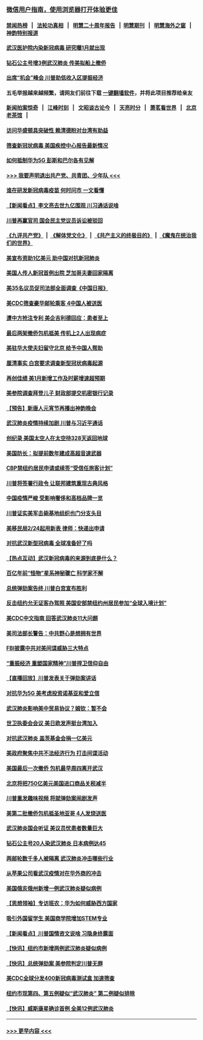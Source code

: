 ### [微信用户指南，使用浏览器打开体验更佳](https://github.com/gfw-breaker/banned-news1/blob/master/indexes/wechat-guide.md?t=0)
#### [禁闻热榜](热点新闻.md?t=0)  &nbsp;&nbsp;|&nbsp;&nbsp; [法轮功真相](https://github.com/gfw-breaker/truth/blob/master/README.md?t=0) &nbsp;&nbsp;|&nbsp;&nbsp; [明慧二十周年报告](https://github.com/gfw-breaker/mh-reports/blob/master/README.md?t=0) &nbsp;&nbsp;|&nbsp;&nbsp;[明慧期刊](https://github.com/gfw-breaker/mh-qikan) &nbsp;&nbsp;|&nbsp;&nbsp; [明慧海外之窗](https://github.com/gfw-breaker/mh-news/blob/master/README.md?t=0) &nbsp;&nbsp;|&nbsp;&nbsp; [神韵特别报道](https://github.com/gfw-breaker/mh-news/blob/master/shenyun.md?t=0)
#### [武汉医护院内染新冠病毒 研究曝1月就出现](../pages/nsc412/n11852928.md?t=02082022) 
#### [钻石公主号增3例武汉肺炎 传美拟船上撤侨](../pages/nsc412/n11853240.md?t=02082022) 
#### [出席“机会”峰会 川普助低收入区提振经济](../pages/nsc412/n11853232.md?t=02082022) 
#### 五毛举报越来越频繁，请网友们前往下载 [一键翻墙软件](https://github.com/gfw-breaker/ssr-accounts)，并将此项目推荐给亲友
#### [新闻拍案惊奇](https://github.com/gfw-breaker/banned-news1/blob/master/pages/link4.md) &nbsp;&nbsp;|&nbsp;&nbsp; [江峰时刻](https://github.com/gfw-breaker/banned-news1/blob/master/pages/link4.md) &nbsp;&nbsp;|&nbsp;&nbsp; [文昭谈古论今](https://github.com/gfw-breaker/banned-news1/blob/master/pages/link4.md) &nbsp;&nbsp;|&nbsp;&nbsp; [天亮时分](https://github.com/gfw-breaker/banned-news1/blob/master/pages/link4.md) &nbsp;&nbsp;|&nbsp;&nbsp; [萧茗看世界](https://github.com/gfw-breaker/banned-news1/blob/master/pages/link4.md) &nbsp;&nbsp;|&nbsp;&nbsp; [北京老茶馆](https://github.com/gfw-breaker/banned-news1/blob/master/pages/link4.md) &nbsp;&nbsp;|&nbsp;&nbsp; 
#### [访问华盛顿具突破性 赖清德盼对台湾有助益](../pages/nsc412/n11853129.md?t=02082022) 
#### [筛查新冠状病毒 美国疾控中心报告最新情况](../pages/nsc412/n11853070.md?t=02082022) 
#### [如何抵制华为5G 彭斯和巴尔各有见解](../pages/nsc412/n11852535.md?t=02082022) 
#### [>>> 我要声明退出共产党、共青团、少年队 <<<](https://github.com/begood0513/goodnews/blob/master/quit/letter.md) 
#### [谁在研发新冠病毒疫苗 何时问市 一文看懂](../pages/nsc412/n11852840.md?t=02082022) 
#### [【新闻看点】李文亮去世九亿围观 川习通话说啥](../pages/nsc412/n11852360.md?t=02082022) 
#### [川普再赢官司 国会民主党议员诉讼被驳回](../pages/nsc412/n11852287.md?t=02082022) 
#### [《九评共产党》](https://github.com/begood0513/9ping.md/blob/master/README.md) &nbsp;|&nbsp; [《解体党文化》](../../../../jtdwh.md/blob/master/README.md)  &nbsp;|&nbsp; [《共产主义的终极目的》](../../../../gczydzjmd.md/blob/master/README.md) &nbsp;|&nbsp; [《魔鬼在统治我们的世界》](../../../../mgztzwmdsj.md/blob/master/README.md) 
#### [美宣布资助1亿美元 助中国对抗新冠肺炎](../pages/nsc412/n11852531.md?t=02082022) 
#### [美国人传人新冠首例出院 芝加哥夫妻回家隔离](../pages/nsc412/n11852452.md?t=02082022) 
#### [美35名议员促司法部全面调查《中国日报》](../pages/nsc412/n11852435.md?t=02082022) 
#### [美CDC筛查豪华邮轮乘客 4中国人被送医](../pages/nsc412/n11852085.md?t=02082022) 
#### [遭中方抢注专利 美企吉利德回应：患者至上](../pages/nsc412/n11852037.md?t=02082022) 
#### [最后两架撤侨包机抵美 传机上2人出现病症](../pages/nsc412/n11852173.md?t=02082022) 
#### [美驻华大使夫妇留守北京 给予中国人帮助](../pages/nsc412/n11852165.md?t=02082022) 
#### [厘清事实 白宫要求调查新型冠状病毒起源](../pages/nsc412/n11852106.md?t=02082022) 
#### [再创佳绩 美1月新增工作及时薪增速超预期](../pages/nsc412/n11852174.md?t=02082022) 
#### [美参院调查拜登儿子 财政部提交机密银行记录](../pages/nsc412/n11851808.md?t=02082022) 
#### [【预告】新唐人元宵节再播出神韵晚会](../pages/nsc412/n11843192.md?t=02082022) 
#### [武汉肺炎疫情持续加剧 川普与习近平通话](../pages/nsc412/n11851613.md?t=02082022) 
#### [创纪录 美国太空人在太空待328天返回地球](../pages/nsc412/n11851266.md?t=02082022) 
#### [美国防长：拟提前数年建成高超音速武器](../pages/nsc412/n11850959.md?t=02082022) 
#### [CBP禁纽约居民申请或续签“受信任旅客计划”](../pages/nsc412/n11850857.md?t=02082022) 
#### [川普将签署行政令 让联邦建筑重现古典风格](../pages/nsc412/n11850654.md?t=02082022) 
#### [中国疫情严峻 受影响奢侈和高档品牌一览](../pages/nsc412/n11850319.md?t=02082022) 
#### [川普证实美军击毙基地组织也门分支头目](../pages/nsc412/n11850383.md?t=02082022) 
#### [美移民局2/24起用新表 律师：快递出申请](../pages/nsc412/n11848220.md?t=02082022) 
#### [对抗武汉新型冠病毒 全球准备好了吗](../pages/nsc412/n11850142.md?t=02082022) 
#### [【热点互动】武汉新冠病毒的来源到底是什么？](../pages/nsc412/n11849749.md?t=02082022) 
#### [百亿年前“怪物”星系神秘骤亡 科学家不解](../pages/nsc412/n11849863.md?t=02082022) 
#### [总统弹劾案告终 川普白宫宣布胜利](../pages/nsc412/n11849985.md?t=02082022) 
#### [反击纽约允无证客办驾照  美国安部禁纽约州居民参加“全球入境计划”](../pages/nsc412/n11849828.md?t=02082022) 
#### [美CDC中文指南 回答武汉肺炎11大问题](../pages/nsc412/n11849703.md?t=02082022) 
#### [美司法部长警告：中共野心是想拥有世界](../pages/nsc412/n11849769.md?t=02082022) 
#### [FBI披露中共对美间谍威胁三大特点](../pages/nsc412/n11849700.md?t=02082022) 
#### [“重振经济 重塑国家精神”川普捍卫信仰自由](../pages/nsc412/n11849641.md?t=02082022) 
#### [【直播回放】川普发表关于弹劾案讲话](../pages/nsc412/n11849472.md?t=02082022) 
#### [对抗华为5G 美考虑投资诺基亚和爱立信](../pages/nsc412/n11849510.md?t=02082022) 
#### [武汉肺炎影响美中贸易协议？姆钦：暂不会](../pages/nsc412/n11849497.md?t=02082022) 
#### [世卫执委会会议 美日欧发声挺台湾加入](../pages/nsc412/n11849433.md?t=02082022) 
#### [对抗武汉肺炎 盖茨基金会捐一亿美元](../pages/nsc412/n11848953.md?t=02082022) 
#### [美政府聚焦中共不法经济行为 打击间谍活动](../pages/nsc412/n11849322.md?t=02082022) 
#### [美国最后一次撤侨 包机最早周四离开武汉](../pages/nsc412/n11849395.md?t=02082022) 
#### [北京将把750亿美元美国进口商品关税减半](../pages/nsc412/n11848896.md?t=02082022) 
#### [川普重发趣味视频 将就弹劾案闹剧发声](../pages/nsc412/n11848715.md?t=02082022) 
#### [美第二批撤侨包机抵圣地亚哥 4人发烧送医](../pages/nsc412/n11847923.md?t=02082022) 
#### [武汉肺炎国会听证 美议员忧患者数量巨大](../pages/nsc412/n11844851.md?t=02082022) 
#### [钻石公主号20人染武汉肺炎 日本病例达45](../pages/nsc412/n11847823.md?t=02082022) 
#### [两邮轮数千多人被隔离 武汉肺炎冲击哪些行业](../pages/nsc412/n11847456.md?t=02082022) 
#### [从苹果公司看武汉疫情对在华外商的冲击](../pages/nsc412/n11847586.md?t=02082022) 
#### [美国俄亥俄州新增一例武汉肺炎疑似病例](../pages/nsc412/n11847714.md?t=02082022) 
#### [【思想领袖】专访班农：华为如何威胁西方国家](../pages/nsc412/n11847306.md?t=02082022) 
#### [吸引外国留学生 美国商学院增加STEM专业](../pages/nsc412/n11847417.md?t=02082022) 
#### [【新闻看点】川普国情咨文说啥 习隐身终露面](../pages/nsc412/n11847016.md?t=02082022) 
#### [【快讯】纽约市新增两例武汉肺炎疑似病例](../pages/nsc412/n11847250.md?t=02082022) 
#### [【快讯】总统弹劾案 美参院判定川普无罪](../pages/nsc412/n11847316.md?t=02082022) 
#### [美CDC全球分发400新冠病毒测试盒 加速筛查](../pages/nsc412/n11847260.md?t=02082022) 
#### [纽约市现第四、第五例疑似“武汉肺炎”   第二例疑似排除](../pages/nsc412/n11847332.md?t=02082022) 
#### [【快讯】威斯康星确诊首例 全美12例武汉肺炎](../pages/nsc412/n11847162.md?t=02082022) 

----
#### [ >>> 更早内容 <<< ](../indexes/nsc412-earlier.md)
